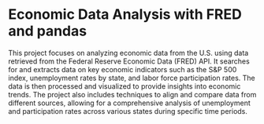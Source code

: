 # Economic Data Analysis with FRED and pandas

This project focuses on analyzing economic data from the U.S. using data retrieved from the Federal Reserve Economic Data (FRED) API. It searches for and extracts data on key economic indicators such as the S&P 500 index, unemployment rates by state, and labor force participation rates. The data is then processed and visualized to provide insights into economic trends. The project also includes techniques to align and compare data from different sources, allowing for a comprehensive analysis of unemployment and participation rates across various states during specific time periods.
